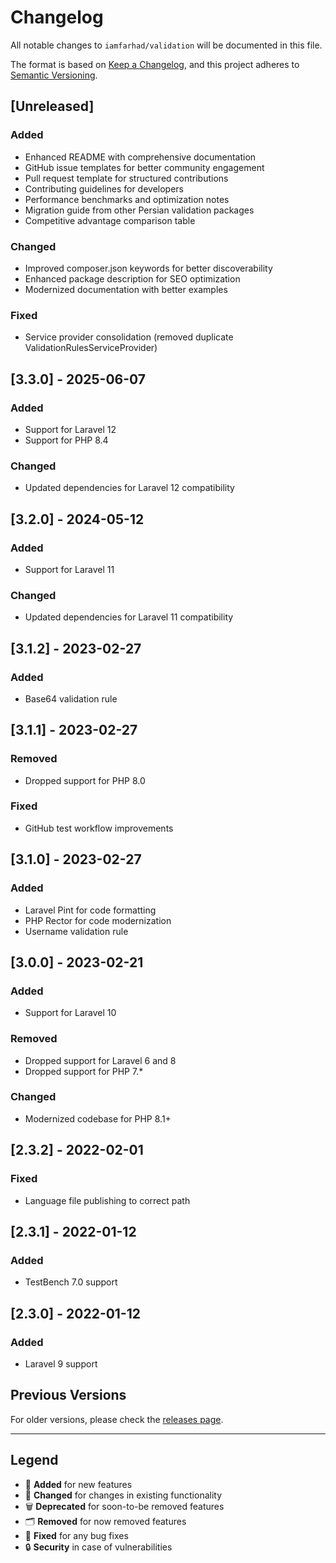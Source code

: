 # Changelog

All notable changes to `iamfarhad/validation` will be documented in this file.

The format is based on [Keep a Changelog](https://keepachangelog.com/en/1.0.0/),
and this project adheres to [Semantic Versioning](https://semver.org/spec/v2.0.0.html).

## [Unreleased]

### Added
- Enhanced README with comprehensive documentation
- GitHub issue templates for better community engagement
- Pull request template for structured contributions
- Contributing guidelines for developers
- Performance benchmarks and optimization notes
- Migration guide from other Persian validation packages
- Competitive advantage comparison table

### Changed
- Improved composer.json keywords for better discoverability
- Enhanced package description for SEO optimization
- Modernized documentation with better examples

### Fixed
- Service provider consolidation (removed duplicate ValidationRulesServiceProvider)

## [3.3.0] - 2025-06-07

### Added
- Support for Laravel 12
- Support for PHP 8.4

### Changed
- Updated dependencies for Laravel 12 compatibility

## [3.2.0] - 2024-05-12

### Added
- Support for Laravel 11

### Changed
- Updated dependencies for Laravel 11 compatibility

## [3.1.2] - 2023-02-27

### Added
- Base64 validation rule

## [3.1.1] - 2023-02-27

### Removed
- Dropped support for PHP 8.0

### Fixed
- GitHub test workflow improvements

## [3.1.0] - 2023-02-27

### Added
- Laravel Pint for code formatting
- PHP Rector for code modernization
- Username validation rule

## [3.0.0] - 2023-02-21

### Added
- Support for Laravel 10

### Removed
- Dropped support for Laravel 6 and 8
- Dropped support for PHP 7.*

### Changed
- Modernized codebase for PHP 8.1+

## [2.3.2] - 2022-02-01

### Fixed
- Language file publishing to correct path

## [2.3.1] - 2022-01-12

### Added
- TestBench 7.0 support

## [2.3.0] - 2022-01-12

### Added
- Laravel 9 support

## Previous Versions

For older versions, please check the [releases page](https://github.com/iamfarhad/validation/releases).

---

## Legend

- 🎉 **Added** for new features
- 🔄 **Changed** for changes in existing functionality  
- 🗑️ **Deprecated** for soon-to-be removed features
- 🗂️ **Removed** for now removed features
- 🐛 **Fixed** for any bug fixes
- 🔒 **Security** in case of vulnerabilities